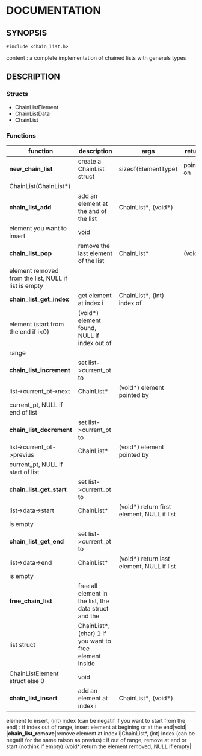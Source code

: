 # DOCUMENTATION

## SYNOPSIS

`#include <chain_list.h>`

content : a complete implementation of chained lists with generals types

## DESCRIPTION

### Structs

- ChainListElement
- ChainListData
- ChainList

### Functions

|function|description|args|return|
|--------|-----------|----|------|
|**new\_chain\_list**|create a ChainList struct|sizeof(ElementType)|pointer on
ChainList\(ChainList\*\)|
|**chain\_list\_add**|add an element at the and of the list|ChainList\*, \(void\*\)
element you want to insert|void|
|**chain\_list\_pop**|remove the last element of the list|ChainList\*|\(void\*\)
element removed from the list, NULL if list is empty|
|**chain\_list\_get\_index**|get element at index i|ChainList\*, \(int\) index of
element \(start from the end if i\<0\)|\(void\*\) element found, NULL if index out of
range|
|**chain\_list\_increment**|set list\-\>current\_pt to
list\-\>current\_pt\-\>next|ChainList\*|\(void\*\) element pointed by
current\_pt, NULL if end of list|
|**chain\_list\_decrement**|set list\-\>current\_pt to
list\-\>current\_pt\-\>previus|ChainList\*|\(void\*\) element pointed by
current\_pt, NULL if start of list|
|**chain\_list\_get\_start**|set list\-\>current\_pt to
list\-\>data\-\>start|ChainList\*|\(void\*\) return first element, NULL if list
is empty|
|**chain\_list\_get\_end**|set list\-\>current\_pt to
list\-\>data\-\>end|ChainList\*|\(void\*\) return last element, NULL if list
is empty|
|**free\_chain\_list**|free all element in the list, the data struct and the
list struct|ChainList\*, (char) 1 if you want to free element inside
ChainListElement struct else 0|void|
|**chain\_list\_insert**|add an element at index i|ChainList\*, \(void\*\)
element to insert, \(int\) index \(can be negatif if you want to start from the
end\) : if index out of range, insert element at begining or at the end|void|
|**chain\_list\_remove**|remove element at index i|ChainList\*, \(int\) index
\(can be negatif for the same raison as previus\) : if out of range, remove at
end or start \(nothink if empty\)|\(void\*\)return the element removed, NULL if
empty|


